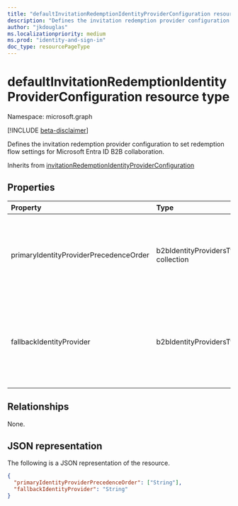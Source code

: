 ```yaml
---
title: "defaultInvitationRedemptionIdentityProviderConfiguration resource type"
description: "Defines the invitation redemption provider configuration to set redemption flow settings for Microsoft Entra ID B2B collaboration."
author: "jkdouglas"
ms.localizationpriority: medium
ms.prod: "identity-and-sign-in"
doc_type: resourcePageType
---
```


# defaultInvitationRedemptionIdentityProviderConfiguration resource type

Namespace: microsoft.graph

[!INCLUDE [beta-disclaimer](../../includes/beta-disclaimer.md)]

Defines the invitation redemption provider configuration to set redemption flow settings for Microsoft Entra ID B2B collaboration.

Inherits from [invitationRedemptionIdentityProviderConfiguration](../resources/invitationRedemptionIdentityProviderConfiguration.md)

## Properties

|Property|Type|Description|
|:---|:---|:---|
| primaryIdentityProviderPrecedenceOrder | b2bIdentityProvidersType collection | Collection of identity providers in priority order of preference to be used for guest invitation redemption. Possible values are: `azureActiveDirectory`, `externalFederation`, or `socialIdentityProviders`. |
| fallbackIdentityProvider | b2bIdentityProvidersType | The fallback identity provider to be used in case no primary identity provider can be used for guest invitation redemption. Possible values are: `defaultConfiguredIdp`, `emailOneTimePasscode`, or `microsoftAccount`. |

## Relationships

None.

## JSON representation

The following is a JSON representation of the resource.
<!-- {
  "blockType": "resource",
  "@odata.type": "microsoft.graph.defaultInvitationRedemptionIdentityProviderConfiguration"
}
-->

``` json
{
  "primaryIdentityProviderPrecedenceOrder": ["String"],
  "fallbackIdentityProvider": "String"
}
```
